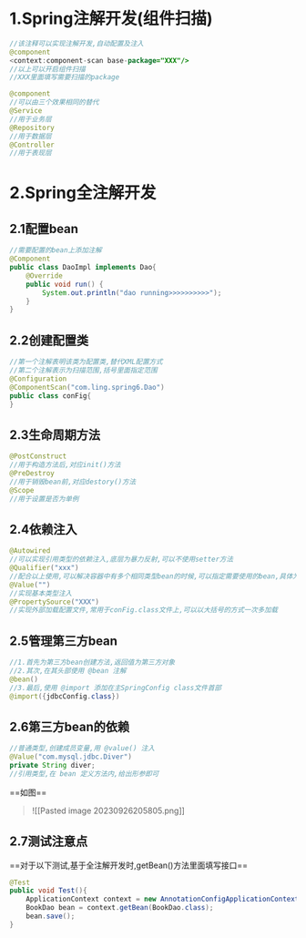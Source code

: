 # 1.Spring注解开发(组件扫描)

```java
//该注释可以实现注解开发,自动配置及注入
@component
<context:component-scan base-package="XXX"/>
//以上可以开启组件扫描
//XXX里面填写需要扫描的package
```

```java
@component
//可以由三个效果相同的替代
@Service
//用于业务层
@Repository
//用于数据层
@Controller
//用于表现层
```

# 2.Spring全注解开发

## 2.1配置bean
```java
//需要配置的bean上添加注解
@Component  
public class DaoImpl implements Dao{  
    @Override  
    public void run() {  
        System.out.println("dao running>>>>>>>>>>");  
    }  
}
```

## 2.2创建配置类

```java
//第一个注解表明该类为配置类,替代XML配置方式
//第二个注解表示为扫描范围,括号里面指定范围
@Configuration  
@ComponentScan("com.ling.spring6.Dao")  
public class conFig{  
}
```

## 2.3生命周期方法

```java
@PostConstruct
//用于构造方法后,对应init()方法
@PreDestroy  
//用于销毁bean前,对应destory()方法
@Scope
//用于设置是否为单例
```

## 2.4依赖注入
```java
@Autowired
//可以实现引用类型的依赖注入,底层为暴力反射,可以不使用setter方法
@Qualifier("xxx")
//配合以上使用,可以解决容器中有多个相同类型bean的时候,可以指定需要使用的bean,具体为在括号里面取实现类的别名
@Value("")
//实现基本类型注入
@PropertySource("XXX")
//实现外部加载配置文件,常用于conFig.class文件上,可以以大括号的方式一次多加载
```

## 2.5管理第三方bean
```java
//1.首先为第三方bean创建方法,返回值为第三方对象
//2.其次,在其头部使用 @bean 注解
@bean()
//3.最后,使用 @import 添加在主SpringConfig class文件首部
@import({jdbcConfig.class})
```

## 2.6第三方bean的依赖
```java
//普通类型,创建成员变量,用 @value() 注入
@Value("com.mysql.jdbc.Diver")  
private String diver;
//引用类型,在 bean 定义方法内,给出形参即可
```
==如图==
>![[Pasted image 20230926205805.png]]

## 2.7测试注意点
==对于以下测试,基于全注解开发时,getBean()方法里面填写接口==
```java
@Test  
public void Test(){  
    ApplicationContext context = new AnnotationConfigApplicationContext(SpringConfig.class);  
    BookDao bean = context.getBean(BookDao.class);  
    bean.save();  
}
```

